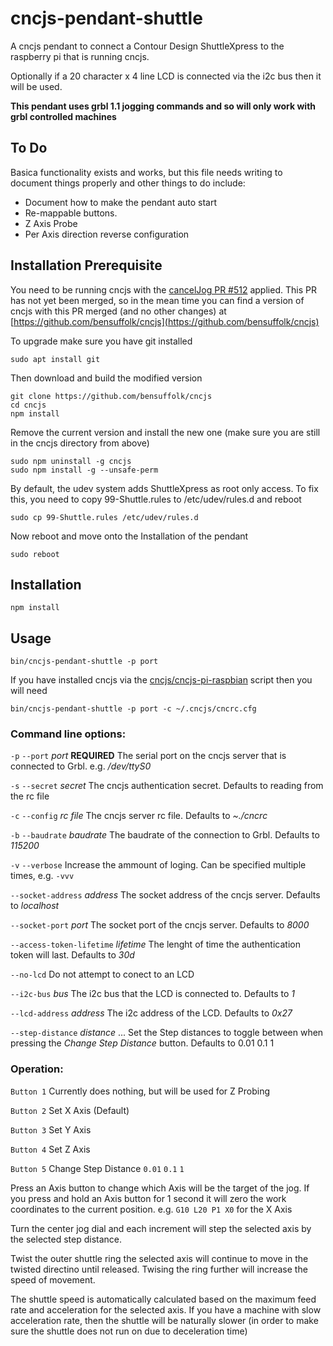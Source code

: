 # cncjs-pendant-shuttle
A cncjs pendant to connect a Contour Design ShuttleXpress to the raspberry pi that is running cncjs.

Optionally if a 20 character x 4 line LCD is connected via the i2c bus then it will be used.

**This pendant uses grbl 1.1 jogging commands and so will only work with grbl controlled machines**

## To Do
Basica functionality exists and works, but this file needs writing to document things properly and other things to do include:

* Document how to make the pendant auto start
* Re-mappable buttons.
* Z Axis Probe
* Per Axis direction reverse configuration

## Installation Prerequisite

You need to be running cncjs with the [cancelJog PR #512](https://github.com/cncjs/cncjs/pull/512) applied. This PR has not yet been merged, so in the mean time you can find a version of cncjs with this PR merged (and no other changes) at [https://github.com/bensuffolk/cncjs](https://github.com/bensuffolk/cncjs)

To upgrade make sure you have git installed 

```shell
sudo apt install git
```
Then download and build the modified version

```shell
git clone https://github.com/bensuffolk/cncjs
cd cncjs
npm install
```

Remove the current version and install the new one (make sure you are still in the cncjs directory from above)

```shell
sudo npm uninstall -g cncjs
sudo npm install -g --unsafe-perm
```

By default, the udev system adds ShuttleXpress as root only access. To fix this, you need to copy 99-Shuttle.rules to /etc/udev/rules.d and reboot

```shell
sudo cp 99-Shuttle.rules /etc/udev/rules.d
```
Now reboot and move onto the Installation of the pendant

```shell
sudo reboot
```

## Installation

```shell
npm install
```

## Usage

```shell
bin/cncjs-pendant-shuttle -p port
```

If you have installed cncjs via the [cncjs/cncjs-pi-raspbian](https://github.com/cncjs/cncjs-pi-raspbian) script then you will need

```shell
bin/cncjs-pendant-shuttle -p port -c ~/.cncjs/cncrc.cfg
```

### Command line options:

`-p` `--port` *port* **REQUIRED** The serial port on the cncjs server that is connected to Grbl. e.g. */dev/ttyS0*

`-s` `--secret` *secret* The cncjs authentication secret. Defaults to reading from the rc file

`-c` `--config` *rc file* The cncjs server rc file. Defaults to  *~./cncrc* 

`-b` `--baudrate` *baudrate* The baudrate of the connection to Grbl. Defaults to *115200*

`-v` `--verbose` Increase the ammount of loging. Can be specified multiple times, e.g. `-vvv`

`--socket-address` *address* The socket address of the cncjs server. Defaults to *localhost*

`--socket-port` *port* The socket port of the cncjs server. Defaults to *8000*

`--access-token-lifetime` *lifetime* The lenght of time the authentication token will last. Defaults to *30d*

`--no-lcd` Do not attempt to conect to an LCD

`--i2c-bus` *bus* The i2c bus that the LCD is connected to. Defaults to *1*

`--lcd-address` *address* The i2c address of the LCD. Defaults to *0x27*

`--step-distance` *distance* ... Set the Step distances to toggle between when pressing the *Change Step Distance* button. Defaults to 0.01 0.1 1


### Operation:


`Button 1` Currently does nothing, but will be used for Z Probing

`Button 2` Set X Axis (Default)

`Button 3` Set Y Axis

`Button 4` Set Z Axis

`Button 5` Change Step Distance `0.01` `0.1` `1`

Press an Axis button to change which Axis will be the target of the jog. If you press and hold an Axis button for 1 second it will zero the work coordinates to the current position. e.g. `G10 L20 P1 X0` for the X Axis

Turn the center jog dial and each increment will step the selected axis by the selected step distance.

Twist the outer shuttle ring the selected axis will continue to move in the twisted directino until released. Twising the ring further will increase the speed of movement.

The shuttle speed is automatically calculated based on the maximum feed rate and acceleration for the selected axis. If you have a machine with slow acceleration rate, then the shuttle will be naturally slower (in order to make sure the shuttle does not run on due to deceleration time)